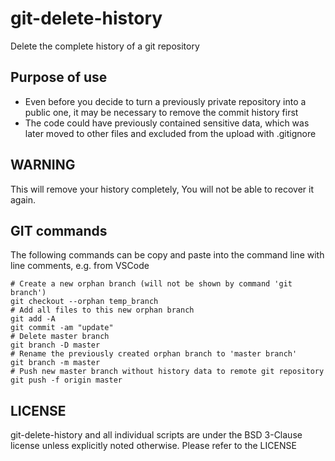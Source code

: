 # git-delete-history

Delete the complete history of a git repository

## Purpose of use

- Even before you decide to turn a previously private repository into a public one, it may be necessary to remove the commit history first
- The code could have previously contained sensitive data, which was later moved to other files and excluded from the upload with .gitignore

## WARNING

This will remove your history completely, You will not be able to recover it again.

## GIT commands

The following commands can be copy and paste into the command line with line comments, e.g. from VSCode

```
# Create a new orphan branch (will not be shown by command 'git branch')
git checkout --orphan temp_branch
# Add all files to this new orphan branch
git add -A
git commit -am "update"
# Delete master branch
git branch -D master
# Rename the previously created orphan branch to 'master branch'
git branch -m master
# Push new master branch without history data to remote git repository
git push -f origin master
```

## LICENSE

git-delete-history and all individual scripts are under the BSD 3-Clause license unless explicitly noted otherwise. Please refer to the LICENSE